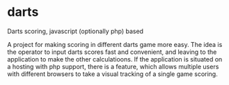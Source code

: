 # darts
Darts scoring, javascript (optionally php) based

A project for making scoring in different darts game more easy. The idea is the operator to input darts scores fast and convenient, and leaving to the application to make the other calculatioons. If the application is situated on a hosting with php support, there is a feature, which allows multiple users with different browsers to take a visual tracking of a single game scoring.
